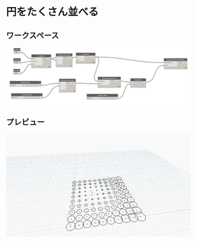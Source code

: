 # 円をたくさん並べる
## ワークスペース
![ワークスペース画像](./circle_test_2019-10-19_12-32-05.png)
## プレビュー
![プレビュー画像](./circle_test_2019-10-19_12-31-47.png)